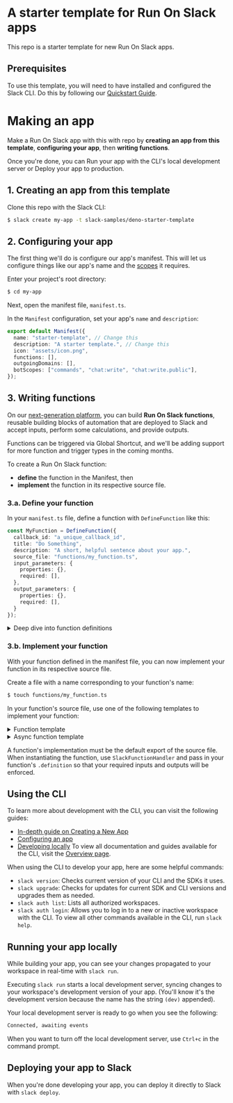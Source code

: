 # A starter template for Run On Slack apps

This repo is a starter template for new Run On Slack apps. 

## Prerequisites

To use this template, you will need to have installed and configured the Slack CLI. 
Do this by following our [Quickstart Guide](https://api.slack.com/future/quickstart).

# Making an app

Make a Run On Slack app with this with repo by **creating an app from this template**, 
**configuring your app**, then **writing functions**. 

Once you're done, you can Run your app with the CLI's local development server
or Deploy your app to production.

## 1. Creating an app from this template

Clone this repo with the Slack CLI:

```zsh
$ slack create my-app -t slack-samples/deno-starter-template
```

## 2. Configuring your app

The first thing we'll do is configure our app's manifest. This will let us 
configure things like our app's name and the [scopes](https://api.slack.com/scopes)
it requires.

Enter your project's root directory:

```zsh
$ cd my-app
```

Next, open the manifest file, `manifest.ts`. 

In the `Manifest` configuration, set your app's `name` and `description`:

```ts
export default Manifest({
  name: "starter-template", // Change this
  description: "A starter template.", // Change this
  icon: "assets/icon.png",
  functions: [],
  outgoingDomains: [],
  botScopes: ["commands", "chat:write", "chat:write.public"],
});
```

## 3. Writing functions

On our [next-generation platform](https://api.slack.com/future), you can 
build **Run On Slack functions**, reusable building blocks of automation 
that are deployed to Slack and accept inputs, perform some calculations, 
and provide outputs. 

Functions can be triggered via Global Shortcut, and we'll be adding support 
for more function and trigger types in the coming months.

To create a Run On Slack function:

* **define** the function in the Manifest, then 
* **implement** the function in its respective source file.

### 3.a. Define your function

In your `manifest.ts` file, define a function with `DefineFunction` like this:

```ts
const MyFunction = DefineFunction({
  callback_id: "a_unique_callback_id", 
  title: "Do Something",        
  description: "A short, helpful sentence about your app.",
  source_file: "functions/my_function.ts",
  input_parameters: {
    properties: {},
    required: [],
  },
  output_parameters: {
    properties: {},
    required: [],
  }
});
```

<details>
<summary>Deep dive into function definitions</summary>

Let's look at each property in detail:

* **`callback_id` is a unique string identifier.** This is used internally, 
  and also for raising issues about this function.
* **`title` is how others will see your function.** For example, if you have a 
  Global shortcut function `GetCustomerProfileFunction`, you might set your `callback_id` to be `get_customer_profile_function`.
* **`description` is a succinct summary of what your function does.**
* **`source_file` is where your function is implemented,** relative to the root of
  your project. 
* **`input_parameters` is where you configure your function's inputs.**
* **`output_parameters` is where you configure your function's outputs.**

Both `input_parameters` and `output_parameters` can be an object with further 
sub-properties:
  
* `type` is the type of the input parameter. The supported types are string, boolean, object, and array. Support for more types coming soon.
* `description` is a string description of the input parameter.

Define inputs to and outputs for your functions in the `properties` of `input_parameters` and `output_parameters`, respectively, like this:

```ts
parameterName: {
  type: Schema.type.string, // See more supported types below
  description: "A short description"
}
```

For example, let's say you want to create a function that takes two string 
inputs, `firstName` and `lastName`, and produces a string output 
called `fullName`. Your function definition might look something like this:

```js
const GetCustomerFullName = DefineFunction({
  callback_id: "get_customer_full_name", 
  title: "Get Customer Full Name",        
  description: "Given a first and last name, returns the full name.",
  source_file: "functions/get_customer_full_name.ts",
  input_parameters: {
    properties: {
      firstName: {
        type: Schema.types.string,
        description: "The customer's first name"
      },
      lastName: {
        type: Schema.types.string,
        description: "The customer's last name"
      }
    },
    required: []
  },
  output_parameters: {
    properties: {
      fullName: {
        type: Schema.types.string,
        description: "The customer's full name"
      }
    },
    required: []
  }
});
```

If you want to set a property as required, list its name in its 
respective `required` property.

For example, if you have an input parameter named `customer_id` that you 
want to be required, you can do so like this:

```js
input_parameters: {
  properties: {
    customer_id: {
      type: Schema.types.string,
      description: "The customer's ID"
    }
  },
  required: ["customer_id"]
}
```

</details>

### 3.b. Implement your function

With your function defined in the manifest file, you can now implement your 
function in its respective source file. 

Create a file with a name corresponding to your function's name:

```zsh
$ touch functions/my_function.ts
```

In your function's source file, use one of the following templates to 
implement your function:

<details>
<summary>Function template</summary>

```ts
import type { SlackFunctionHandler } from "deno-slack-sdk/types.ts";

// Import your function's definition here
import type { MyFunction } from "../manifest.ts";

// Construct your Slack function handler, using your function's definition 
// to enforce input and output requirements:
const myFunction: SlackFunctionHandler<typeof MyFunction.definition> = (
  { inputs, env },
) => {
  return {
    outputs: {},
  };
};

export default myFunction;
```

</details>

<details>
<summary>Async function template</summary>

```ts
import type { SlackFunctionHandler } from "deno-slack-sdk/types.ts";

// Import your function's definition here
import type { MyFunction } from "../manifest.ts";

// Construct your Slack function handler, using your function's definition 
// to enforce input and output requirements:
const myFunction: SlackFunctionHandler<typeof MyFunction.definition> = async (
  { inputs, env },
) => {
  return await {
    outputs: {},
  };
};

export default myFunction;
```

</details>

A function's implementation must be the default export of the source file. 
When instantiating the function, use `SlackFunctionHandler` and pass 
in your function's `.definition` so that your required inputs and outputs will be 
enforced.


## Using the CLI
To learn more about development with the CLI, you can visit the following guides:
- [In-depth guide on Creating a New App](https://api.slack.com/future/create)
- [Configuring an app](https://api.slack.com/future/manifest)
- [Developing locally](https://api.slack.com/future/run)
To view all documentation and guides available for the CLI, visit the [Overview page](https://api.slack.com/future/overview).

When using the CLI to develop your app, here are some helpful commands:
- `slack version`: Checks current version of your CLI and the SDKs it uses.
- `slack upgrade`: Checks for updates for current SDK and CLI versions and upgrades them as needed.
- `slack auth list`: Lists all authorized workspaces.
- `slack auth login`: Allows you to log in to a new or inactive workspace with the CLI.
To view all other commands available in the CLI, run `slack help`.

## Running your app locally

While building your app, you can see your changes propagated to your 
workspace in real-time with `slack run`.

Executing `slack run` starts a local development server, syncing changes to 
your workspace's development version of your app. (You'll know it's the 
development version because the name has the string `(dev)` appended).

Your local development server is ready to go when you see the following:

```zsh
Connected, awaiting events

```

When you want to turn off the local development server, use `Ctrl+c` in the command prompt.


## Deploying your app to Slack

When you're done developing your app, you can deploy it directly to Slack 
with `slack deploy`.
